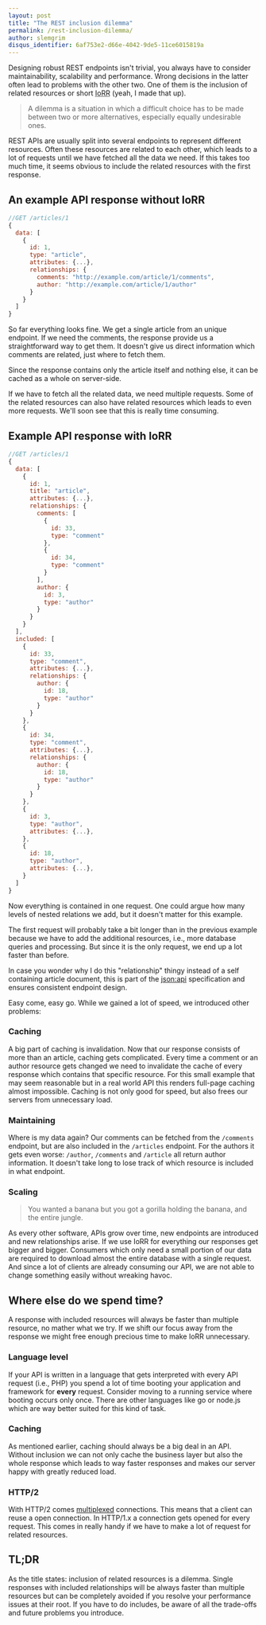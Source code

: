 ```yaml
---
layout: post
title: "The REST inclusion dilemma"
permalink: /rest-inclusion-dilemma/
author: slemgrim
disqus_identifier: 6af753e2-d66e-4042-9de5-11ce6015819a
--- 
```


Designing robust REST endpoints isn't trivial, you always have to consider maintainability, 
scalability and performance. Wrong decisions in the latter often lead to problems with 
the other two. One of them is the inclusion of related resources or short
<abbr title="Inclusion of related resources">IoRR</abbr> (yeah, I made that up).

> A dilemma is a situation in which a difficult choice has to be made between two 
> or more alternatives, especially equally undesirable ones.

REST APIs are usually split into several endpoints to represent different resources. 
Often these resources are related to each other, which leads to a lot of requests until 
we have fetched all the data we need. If this takes too much time, 
it seems obvious to include the related resources with the first response.

An example API response without IoRR
---

```js
//GET /articles/1
{
  data: [
    {
      id: 1,
      type: "article",
      attributes: {...},
      relationships: {
        comments: "http://example.com/article/1/comments",
        author: "http://example.com/article/1/author"
      }
    }
  ]
}
```

So far everything looks fine. We get a single article from an unique endpoint. 
If we need the comments, the response provide us a straightforward way to get them. 
It doesn't give us direct information which comments are related, just where to fetch them. 

<div class="message message--info">
Since the response contains only the article itself and nothing else, 
it can be cached as a whole on server-side. 
</div>

If we have to fetch all the related data, we need multiple requests. Some of the related 
resources can also have related resources which leads to even more requests. 
We'll soon see that this is really time consuming.

Example API response with IoRR
---

```js
//GET /articles/1
{
  data: [
    {
      id: 1,
      title: "article",
      attributes: {...},
      relationships: {
        comments: [
          {
            id: 33,
            type: "comment"
          },
          {
            id: 34,
            type: "comment"
          }
        ],
        author: {
          id: 3,
          type: "author"
        }
      }
    }
  ],
  included: [
    {
      id: 33,
      type: "comment",
      attributes: {...},
      relationships: {
        author: {
          id: 18,
          type: "author"
        }
      }
    },
    {
      id: 34,
      type: "comment",
      attributes: {...},
      relationships: {
        author: {
          id: 18,
          type: "author"
        }
      }
    },
    {
      id: 3,
      type: "author",
      attributes: {...},
    },
    {
      id: 18,
      type: "author",
      attributes: {...},
    }
  ]
}
```

Now everything is contained in one request. One could argue how many levels of nested 
relations we add, but it doesn't matter for this example. 

The first request will probably take a bit longer than in the previous example 
because we have to add the additional resources, i.e., more database queries and processing. 
But since it is the only request, we end up a lot faster than before.

<div class="message message--info">
In case you wonder why I do this "relationship" thingy instead of a self containing article 
document, this is part of the <a target="_blank" href="http://jsonapi.org/">json:api</a>
specification and ensures consistent endpoint design.
</div>

Easy come, easy go. While we gained a lot of speed, we introduced other problems:
        
### Caching

A big part of caching is invalidation. Now that our response consists of more than an article, 
caching gets complicated. Every time a comment or an author resource gets changed we need 
to invalidate the cache of every response which contains that specific resource. 
For this small example that may seem reasonable but in a real world API this renders full-page
caching almost impossible. Caching is not only good for speed, 
but also frees our servers from unnecessary load. 
 
### Maintaining

Where is my data again? Our comments can be fetched from the ```/comments``` endpoint, 
but are also included in the ```/articles``` endpoint. For the authors it gets even worse: 
```/author```, ```/comments``` and ```/article``` all return author information. 
It doesn't take long to lose track of which resource is included in what endpoint. 

### Scaling

> You wanted a banana but you got a gorilla holding the banana, and the entire jungle.

As every other software, APIs grow over time, new endpoints are introduced 
and new relationships arise. If we use IoRR for everything our responses get bigger and bigger.
Consumers which only need a small portion of our data are required to download almost the 
entire database with a single request. And since a lot of clients are already consuming
our API, we are not able to change something easily without wreaking havoc.

Where else do we spend time?
---

A response with included resources will always be faster than multiple resource, 
no mather what we try. If we shift our focus away from the response we might free enough 
precious time to make IoRR unnecessary. 

### Language level

If your API is written in a language that gets interpreted with every API request (i.e., PHP) 
you spend a lot of time booting your application and framework for **every** request. 
Consider moving to a running service where booting occurs only once. 
There are other languages like go or node.js which are way better suited for this kind of task. 

### Caching

As mentioned earlier, caching should always be a big deal in an API. Without inclusion we 
can not only cache the business layer but also the whole response which leads to way 
faster responses and makes our server happy with greatly reduced load. 

### HTTP/2

With HTTP/2 comes [multiplexed](https://http2.github.io/faq/#why-is-http2-multiplexed) 
connections. This means that a client can reuse a open connection. 
In HTTP/1.x a connection gets opened for every request. 
This comes in really handy if we have to make a lot of request for related resources.

TL;DR
---

As the title states: inclusion of related resources is a dilemma. 
Single responses with included relationships will be always faster than multiple 
resources but can be completely avoided if you resolve your performance issues at their root. 
If you have to do includes, be aware of all the trade-offs and future problems you introduce. 